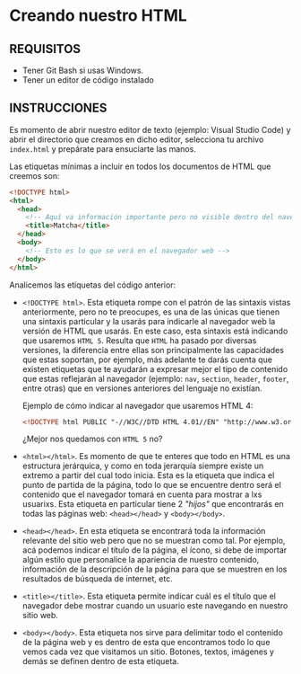 # Creando nuestro HTML

## REQUISITOS

- Tener Git Bash si usas Windows.
- Tener un editor de código instalado

## INSTRUCCIONES

Es momento de abrir nuestro editor de texto (ejemplo: Visual Studio Code) y
abrir el directorio que creamos en dicho editor, selecciona tu archivo
`index.html` y prepárate para ensuciarte las manos.

Las etiquetas mínimas a incluir en todos los documentos de HTML que creemos son:

```html
<!DOCTYPE html>
<html>
  <head>
    <!-- Aquí va información importante pero no visible dentro del navegador -->
    <title>Matcha</title>
  </head>
  <body>
    <!-- Esto es lo que se verá en el navegador web -->
  </body>
</html>
```

Analicemos las etiquetas del código anterior:

- `<!DOCTYPE html>`. Esta etiqueta rompe con el patrón de las sintaxis vistas
  anteriormente, pero no te preocupes, es una de las únicas que tienen una
  sintaxis particular y la usarás para indicarle al navegador web la versión
  de HTML que usarás. En este caso, esta sintaxis está indicando que usaremos
  `HTML 5`. Resulta que `HTML` ha pasado por diversas versiones, la diferencia
  entre ellas son principalmente las capacidades que estas soportan, por ejemplo,
  más adelante te darás cuenta que existen etiquetas que te ayudarán a expresar
  mejor el tipo de contenido que estas reflejarán al navegador (ejemplo: `nav`,
  `section`, `header`, `footer`, entre otras) que en versiones anteriores del
  lenguaje no existían.

  Ejemplo de cómo indicar al navegador que usaremos HTML 4:

  ```html
  <!DOCTYPE html PUBLIC "-//W3C//DTD HTML 4.01//EN" "http://www.w3.org/TR/html4/strict.dtd">
  ```

  ¿Mejor nos quedamos con `HTML 5` no?

- `<html></html>`. Es momento de que te enteres que todo en HTML es una
  estructura jerárquica, y como en toda jerarquía siempre existe un extremo a
  partir del cual todo inicia. Esta es la etiqueta que indica el punto de partida
  de la página, todo lo que se encuentre dentro será el contenido que el
  navegador tomará en cuenta para mostrar a lxs usuarixs. Esta etiqueta en
  particular tiene 2 _"hijos"_ que encontrarás en todas las páginas web:
  `<head></head>` y `<body></body>`.

- `<head></head>`. En esta etiqueta se encontrará toda la información relevante
  del sitio web pero que no se muestran como tal. Por ejemplo, acá podemos
  indicar el título de la página, el ícono, si debe de importar algún estilo que
  personalice la apariencia de nuestro contenido, información de la descripción
  de la página para que se muestren en los resultados de búsqueda de internet,
  etc.

- `<title></title>`. Esta etiqueta permite indicar cuál es el título que el
  navegador debe mostrar cuando un usuario este navegando en nuestro sitio web.

- `<body></body>`. Esta etiqueta nos sirve para delimitar todo el contenido de
  la página web y es dentro de esta que encontramos todo lo que vemos cada vez
  que visitamos un sitio. Botones, textos, imágenes y demás se definen dentro
  de esta etiqueta.
